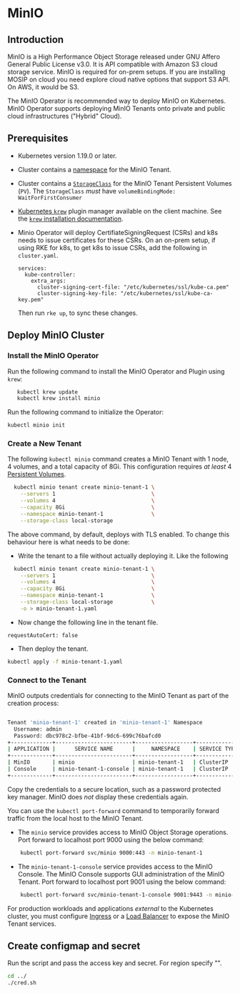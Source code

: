# MinIO

## Introduction

MinIO is a High Performance Object Storage released under GNU Affero General Public License v3.0. It is API compatible with Amazon S3 cloud storage service.  MinIO is required for on-prem setups. If you are installing MOSIP on cloud you need explore cloud native options that support S3 API.  On AWS, it would be S3.  

The MinIO Operator is recommended way to deploy MinIO on Kubernetes. MinIO Operator supports deploying MinIO Tenants onto private and public cloud infrastructures ("Hybrid" Cloud).

## Prerequisites

- Kubernetes version 1.19.0 or later.

- Cluster contains a [namespace](https://github.com/minio/operator/blob/master/README.md#minio-tenant-namespace) for
  the MinIO Tenant.

- Cluster contains a [`StorageClass`](https://github.com/minio/operator/blob/master/README.md#default-storage-class)
  for the MinIO Tenant Persistent Volumes  (`PV`). The `StorageClass` *must* have `volumeBindingMode: WaitForFirstConsumer`

- [Kubernetes `krew`](https://github.com/kubernetes-sigs/krew)
  plugin manager available on the client machine. See the [`krew` installation documentation](https://krew.sigs.k8s.io/docs/user-guide/setup/install/).

- Minio Operator will deploy CertifiateSigningRequest (CSRs) and k8s needs to issue certificates for these CSRs. On an on-prem setup, if using RKE for k8s, to get k8s to issue CSRs, add the following in `cluster.yaml`.
  ```
  services:
    kube-controller:
      extra_args:
        cluster-signing-cert-file: "/etc/kubernetes/ssl/kube-ca.pem"
        cluster-signing-key-file: "/etc/kubernetes/ssl/kube-ca-key.pem"
  ```
  Then run `rke up`, to sync these changes.

## Deploy MinIO Cluster

### Install the MinIO Operator

Run the following command to install the MinIO Operator and Plugin using `krew`:

```sh
   kubectl krew update
   kubectl krew install minio
```

Run the following command to initialize the Operator:

```sh
kubectl minio init
```

### Create a New Tenant

The following `kubectl minio` command creates a MinIO Tenant with 1 node, 4 volumes, and a total capacity  of 8Gi. This configuration requires
*at least* 4 [Persistent Volumes](https://github.com/minio/operator#Local-Persistent-Volumes).

```sh
  kubectl minio tenant create minio-tenant-1 \
    --servers 1                              \
    --volumes 4                              \
    --capacity 8Gi                           \
    --namespace minio-tenant-1               \
    --storage-class local-storage
```

The above command, by default, deploys with TLS enabled. To change this behaviour here is what needs to be done:
- Write the tenant to a file without actually deploying it. Like the following
```sh
  kubectl minio tenant create minio-tenant-1 \
    --servers 1                              \
    --volumes 4                              \
    --capacity 8Gi                           \
    --namespace minio-tenant-1               \
    --storage-class local-storage            \
    -o > minio-tenant-1.yaml
```
- Now change the following line in the tenant file.
```
requestAutoCert: false
```
- Then deploy the tenant.
```sh
kubectl apply -f minio-tenant-1.yaml
```

### Connect to the Tenant

MinIO outputs credentials for connecting to the MinIO Tenant as part of the creation
process:

```sh

Tenant 'minio-tenant-1' created in 'minio-tenant-1' Namespace
  Username: admin
  Password: dbc978c2-bfbe-41bf-9dc6-699c76bafcd0
+-------------+------------------------+------------------+--------------+-----------------+
| APPLICATION |      SERVICE NAME      |     NAMESPACE    | SERVICE TYPE | SERVICE PORT(S) |
+-------------+------------------------+------------------+--------------+-----------------+
| MinIO       | minio                  | minio-tenant-1   | ClusterIP    | 443             |
| Console     | minio-tenant-1-console | minio-tenant-1   | ClusterIP    | 9090,9443       |
+-------------+------------------------+------------------+--------------+-----------------+

```

Copy the credentials to a secure location, such as a password protected key manager.
MinIO does *not* display these credentials again.

You can use the `kubectl port-forward` command to temporarily forward traffic from the local host to the MinIO Tenant.

- The `minio` service provides access to MinIO Object Storage operations. Port forward to localhost
port 9000 using the below command:


```sh
    kubectl port-forward svc/minio 9000:443 -n minio-tenant-1
```

- The `minio-tenant-1-console` service provides access to the MinIO Console. The
  MinIO Console supports GUI administration of the MinIO Tenant. Port forward to localhost
port 9001 using the below command:

```sh
    kubectl port-forward svc/minio-tenant-1-console 9001:9443 -n minio-tenant-1
```

For production workloads and applications *external* to the Kubernetes cluster, you must configure
[Ingress](https://kubernetes.io/docs/concepts/services-networking/ingress/) or a
[Load Balancer](https://kubernetes.io/docs/concepts/services-networking/service/#loadbalancer) to
expose the MinIO Tenant services.


## Create configmap and secret
Run the script and pass the access key and secret.  For region specify "".
```sh
cd ../
./cred.sh
```
